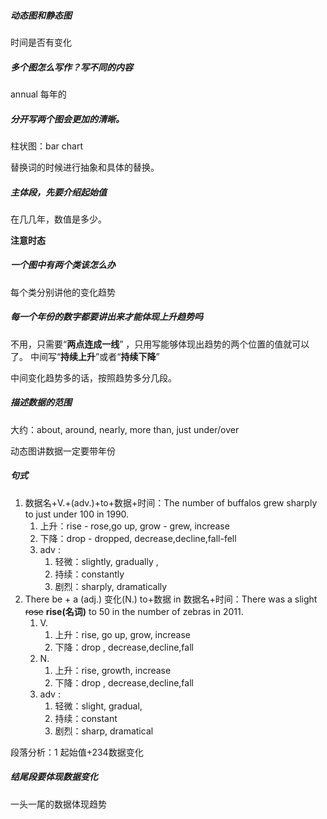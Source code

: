 ##### **动态图和静态图**

时间是否有变化

##### 多个图怎么写作？写不同的内容

annual 每年的

##### 分开写两个图会更加的清晰。

柱状图：bar chart

替换词的时候进行抽象和具体的替换。

##### 主体段，先要介绍起始值

在几几年，数值是多少。

**注意时态**

##### 一个图中有两个类该怎么办

每个类分别讲他的变化趋势

##### 每一个年份的数字都要讲出来才能体现上升趋势吗

不用，只需要“**两点连成一线**” ，只用写能够体现出趋势的两个位置的值就可以了。 中间写“**持续上升**”或者“**持续下降**”

中间变化趋势多的话，按照趋势多分几段。

##### 描述数据的范围

大约：about, around, nearly, more than, just under/over

动态图讲数据一定要带年份

##### 句式

1. 数据名+V.+(adv.)+to+数据+时间：The number of buffalos grew sharply to just under 100 in 1990.
   1. 上升：rise - rose,go up, grow - grew, increase
   2. 下降：drop - dropped, decrease,decline,fall-fell
   3. adv :
      1. 轻微：slightly, gradually ,
      2. 持续：constantly
      3. 剧烈：sharply, dramatically
2. There be + a (adj.) 变化(N.) to+数据 in 数据名+时间：There was a slight ~~rose~~ **rise(名词)** to 50 in the number of zebras in 2011.
   1. V.
      1. 上升：rise, go up, grow, increase
      2. 下降：drop , decrease,decline,fall
   2. N.
      1. 上升：rise, growth, increase
      2. 下降：drop , decrease,decline,fall
   3. adv :
      1. 轻微：slight, gradual,
      2. 持续：constant
      3. 剧烈：sharp, dramatical

段落分析：1 起始值+234数据变化



##### 结尾段要体现数据变化

一头一尾的数据体现趋势